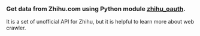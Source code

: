 ### Get data from Zhihu.com using Python module [zhihu_oauth](https://github.com/7sDream/zhihu-oauth).

It is a set of unofficial API for Zhihu, but it is helpful to learn more about web crawler. 